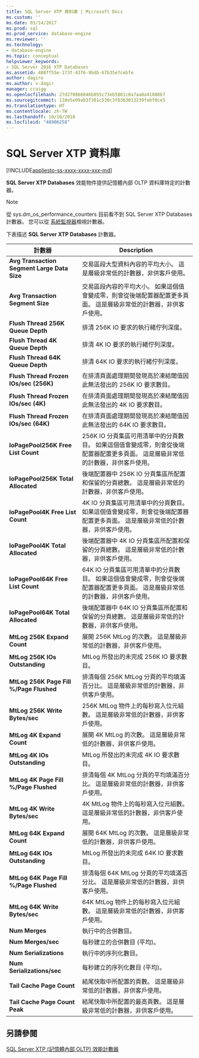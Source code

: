 ```yaml
---
title: SQL Server XTP 資料庫 | Microsoft Docs
ms.custom: ''
ms.date: 03/14/2017
ms.prod: sql
ms.prod_service: database-engine
ms.reviewer: ''
ms.technology:
- database-engine
ms.topic: conceptual
helpviewer_keywords:
- SQL Server 2016 XTP Databases
ms.assetid: 488ff55e-173f-43f6-9bdb-67b35e7cebfe
author: dagiro
ms.author: v-dagir
manager: craigg
ms.openlocfilehash: 27d270866846b055c73eb5801c0a7aa8a41088b7
ms.sourcegitcommit: 110e5e09ab3f301c530c3f6363013239febf0ce5
ms.translationtype: HT
ms.contentlocale: zh-TW
ms.lasthandoff: 10/10/2018
ms.locfileid: "48906258"
---
```

# <a name="sql-server-xtp-databases"></a>SQL Server XTP 資料庫
[!INCLUDE[appliesto-ss-xxxx-xxxx-xxx-md](../../includes/appliesto-ss-xxxx-xxxx-xxx-md.md)]

**SQL Server XTP Databases** 效能物件提供記憶體內部 OLTP 資料庫特定的計數器。

> [!NOTE]
>  從 sys.dm_os_performance_counters 目前看不到 SQL Server XTP Databases 計數器。  您可以從 [系統監視器](../../relational-databases/performance/start-system-monitor-windows.md)檢視計數器。

下表描述 **SQL Server XTP Databases** 計數器。

|計數器|Description| 
|-------------|-----------------|  
|**Avg Transaction Segment Large Data Size**|交易區段大型資料內容的平均大小。 這是層級非常低的計數器，非供客戶使用。|
|**Avg Transaction Segment Size**|交易區段內容的平均大小。 如果這個值會變成零，則會從後端配置器配置更多頁面。 這是層級非常低的計數器，非供客戶使用。|
|**Flush Thread 256K Queue Depth**|排清 256K IO 要求的執行緒佇列深度。|
|**Flush Thread 4K Queue Depth**|排清 4K IO 要求的執行緒佇列深度。|
|**Flush Thread 64K Queue Depth**|排清 64K IO 要求的執行緒佇列深度。|
|**Flush Thread Frozen IOs/sec (256K)**|在排清頁面處理期間發現高於凍結閾值因此無法發出的 256K IO 要求數目。|
|**Flush Thread Frozen IOs/sec (4K)**|在排清頁面處理期間發現高於凍結閾值因此無法發出的 4K IO 要求數目。|
|**Flush Thread Frozen IOs/sec (64K)**|在排清頁面處理期間發現高於凍結閾值因此無法發出的 64K IO 要求數目。|
|**IoPagePool256K Free List Count**|256K IO 分頁集區可用清單中的分頁數目。 如果這個值會變成零，則會從後端配置器配置更多頁面。 這是層級非常低的計數器，非供客戶使用。|
|**IoPagePool256K Total Allocated**|後端配置器中 256K IO 分頁集區所配置和保留的分頁總數。 這是層級非常低的計數器，非供客戶使用。|
|**IoPagePool4K Free List Count**|4K IO 分頁集區可用清單中的分頁數目。 如果這個值會變成零，則會從後端配置器配置更多頁面。 這是層級非常低的計數器，非供客戶使用。|
|**IoPagePool4K Total Allocated**|後端配置器中 4K IO 分頁集區所配置和保留的分頁總數。 這是層級非常低的計數器，非供客戶使用。|
|**IoPagePool64K Free List Count**|64K IO 分頁集區可用清單中的分頁數目。 如果這個值會變成零，則會從後端配置器配置更多頁面。 這是層級非常低的計數器，非供客戶使用。|
|**IoPagePool64K Total Allocated**|後端配置器中 64K IO 分頁集區所配置和保留的分頁總數。 這是層級非常低的計數器，非供客戶使用。|
|**MtLog 256K Expand Count**|展開 256K MtLog 的次數。 這是層級非常低的計數器，非供客戶使用。|
|**MtLog 256K IOs Outstanding**|MtLog 所發出的未完成 256K IO 要求數目。|
|**MtLog 256K Page Fill %/Page Flushed**|排清每個 256K MtLog 分頁的平均填滿百分比。 這是層級非常低的計數器，非供客戶使用。|
|**MtLog 256K Write Bytes/sec**|256K MtLog 物件上的每秒寫入位元組數。 這是層級非常低的計數器，非供客戶使用。|
|**MtLog 4K Expand Count**|展開 4K MtLog 的次數。 這是層級非常低的計數器，非供客戶使用。|
|**MtLog 4K IOs Outstanding**|MtLog 所發出的未完成 4K IO 要求數目。|
|**MtLog 4K Page Fill %/Page Flushed**|排清每個 4K MtLog 分頁的平均填滿百分比。 這是層級非常低的計數器，非供客戶使用。|
|**MtLog 4K Write Bytes/sec**|4K MtLog 物件上的每秒寫入位元組數。 這是層級非常低的計數器，非供客戶使用。|
|**MtLog 64K Expand Count**|展開 64K MtLog 的次數。 這是層級非常低的計數器，非供客戶使用。|
|**MtLog 64K IOs Outstanding**|MtLog 所發出的未完成 64K IO 要求數目。|
|**MtLog 64K Page Fill %/Page Flushed**|排清每個 64K MtLog 分頁的平均填滿百分比。 這是層級非常低的計數器，非供客戶使用。|
|**MtLog 64K Write Bytes/sec**|64K MtLog 物件上的每秒寫入位元組數。 這是層級非常低的計數器，非供客戶使用。|
|**Num Merges**|執行中的合併數目。|
|**Num Merges/sec**|每秒建立的合併數目 (平均)。|
|**Num Serializations**|執行中的序列化數目。|
|**Num Serializations/sec**|每秒建立的序列化數目 (平均)。|
|**Tail Cache Page Count**|結尾快取中所配置的頁數。 這是層級非常低的計數器，非供客戶使用。|
|**Tail Cache Page Count Peak**|結尾快取中所配置的最高頁數。 這是層級非常低的計數器，非供客戶使用。|


## <a name="see-also"></a>另請參閱  
[SQL Server XTP &#40;記憶體內部 OLTP&#41; 效能計數器](../../relational-databases/performance-monitor/sql-server-xtp-in-memory-oltp-performance-counters.md)
